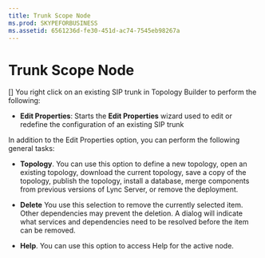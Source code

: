 ```yaml
---
title: Trunk Scope Node
ms.prod: SKYPEFORBUSINESS
ms.assetid: 6561236d-fe30-451d-ac74-7545eb98267a
---
```



# Trunk Scope Node
[]
You right click on an existing SIP trunk in Topology Builder to perform the following:
  
    
    


- **Edit Properties**: Starts the **Edit Properties** wizard used to edit or redefine the configuration of an existing SIP trunk
    
  

In addition to the Edit Properties option, you can perform the following general tasks:
  
    
    


- **Topology**. You can use this option to define a new topology, open an existing topology, download the current topology, save a copy of the topology, publish the topology, install a database, merge components from previous versions of Lync Server, or remove the deployment.
    
  
- **Delete** You use this selection to remove the currently selected item. Other dependencies may prevent the deletion. A dialog will indicate what services and dependencies need to be resolved before the item can be removed.
    
  
- **Help**. You can use this option to access Help for the active node.
    
  

